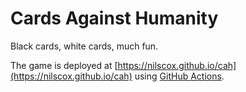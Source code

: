 # Cards Against Humanity

Black cards, white cards, much fun.

The game is deployed at [https://nilscox.github.io/cah](https://nilscox.github.io/cah) using [GitHub Actions](https://github.com/nilscox/cah/actions).

